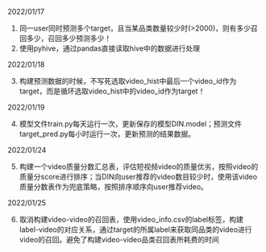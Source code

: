 2022/01/17

1. 同一user同时预测多个target，且当某品类数量较少时(>2000)，则有多少召回多少，召回多少预测多少！
2. 使用pyhive，通过pandas直接读取hive中的数据进行处理

2022/01/18

3. 构建预测数据的时候，不写死选取video_hist中最后一个video_id作为target，而是循环选取video_hist中的video_id作为target！

2022/01/19

4. 模型文件train.py每天运行一次，更新保存的模型DIN.model；预测文件target_pred.py每小时运行一次，更新预测的结果数据。

2022/01/24

5. 构建一个video质量分数汇总表，评估短视频video的质量优劣，按照video的质量分score进行排序；当DIN向user推荐的video数目较少时，使用该video质量分数表作为兜底策略，按照排序顺序向user推荐video。

2022/01/25

6. 取消构建video-video的召回表，使用video_info.csv的label标签，构建label-video的对应关系，通过target的所属label来获取同品类的video进行video的召回。避免了构建video-video品类召回表所耗费的时间

